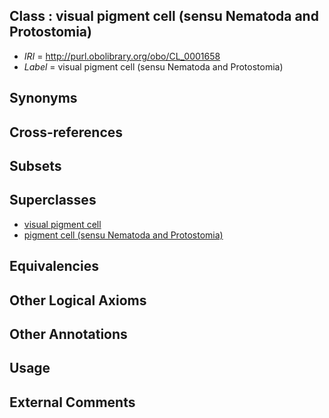 
## Class : visual pigment cell (sensu Nematoda and Protostomia)

 * *IRI* = http://purl.obolibrary.org/obo/CL_0001658
 * *Label* = visual pigment cell (sensu Nematoda and Protostomia)

## Synonyms


## Cross-references


## Subsets


## Superclasses

 * [visual pigment cell](../../CL/49/CL_0000149.md)
 * [pigment cell (sensu Nematoda and Protostomia)](../../CL/41/CL_0000341.md)

## Equivalencies


## Other Logical Axioms


## Other Annotations


## Usage


## External Comments

